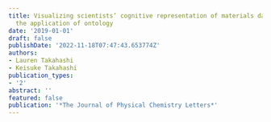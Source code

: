 ```yaml
---
title: Visualizing scientists’ cognitive representation of materials data through
  the application of ontology
date: '2019-01-01'
draft: false
publishDate: '2022-11-18T07:47:43.653774Z'
authors:
- Lauren Takahashi
- Keisuke Takahashi
publication_types:
- '2'
abstract: ''
featured: false
publication: '*The Journal of Physical Chemistry Letters*'
---
```


